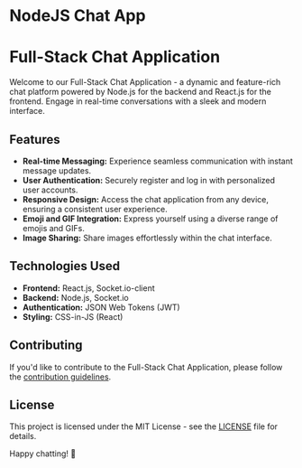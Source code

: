 # NodeJS Chat App
 
# Full-Stack Chat Application

Welcome to our Full-Stack Chat Application - a dynamic and feature-rich chat platform powered by Node.js for the backend and React.js for the frontend. Engage in real-time conversations with a sleek and modern interface.

## Features

- **Real-time Messaging:** Experience seamless communication with instant message updates.
- **User Authentication:** Securely register and log in with personalized user accounts.
- **Responsive Design:** Access the chat application from any device, ensuring a consistent user experience.
- **Emoji and GIF Integration:** Express yourself using a diverse range of emojis and GIFs.
- **Image Sharing:** Share images effortlessly within the chat interface.

## Technologies Used

- **Frontend:** React.js, Socket.io-client
- **Backend:** Node.js, Socket.io
- **Authentication:** JSON Web Tokens (JWT)
- **Styling:** CSS-in-JS (React)

## Contributing

If you'd like to contribute to the Full-Stack Chat Application, please follow the [contribution guidelines](CONTRIBUTING.md).

## License

This project is licensed under the MIT License - see the [LICENSE](LICENSE) file for details.

Happy chatting! 🚀